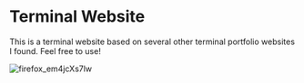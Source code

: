 # Terminal Website

This is a terminal website based on several other terminal portfolio websites I found. Feel free to use!

![firefox_em4jcXs7lw](https://github.com/returnkirbo/terminal-website/assets/107429396/8f58234e-aa71-439f-93bc-72da1970a6c1)
